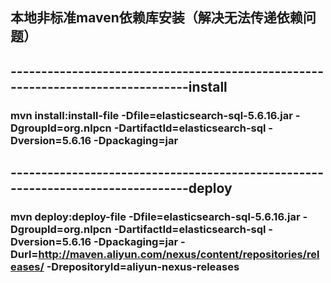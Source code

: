 ## 本地非标准maven依赖库安装（解决无法传递依赖问题）

## --------------------------------------------------------------------------------install
### mvn install:install-file  -Dfile=elasticsearch-sql-5.6.16.jar  -DgroupId=org.nlpcn  -DartifactId=elasticsearch-sql  -Dversion=5.6.16  -Dpackaging=jar


## --------------------------------------------------------------------------------deploy
### mvn deploy:deploy-file    -Dfile=elasticsearch-sql-5.6.16.jar  -DgroupId=org.nlpcn  -DartifactId=elasticsearch-sql  -Dversion=5.6.16  -Dpackaging=jar  -Durl=http://maven.aliyun.com/nexus/content/repositories/releases/  -DrepositoryId=aliyun-nexus-releases
